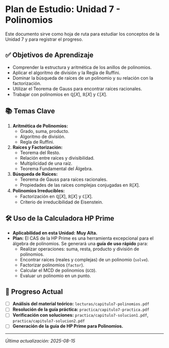 # Plan de Estudio: Unidad 7 - Polinomios

Este documento sirve como hoja de ruta para estudiar los conceptos de la Unidad 7 y para registrar el progreso.

## ✅ Objetivos de Aprendizaje

- Comprender la estructura y aritmética de los anillos de polinomios.
- Aplicar el algoritmo de división y la Regla de Ruffini.
- Dominar la búsqueda de raíces de un polinomio y su relación con la factorización.
- Utilizar el Teorema de Gauss para encontrar raíces racionales.
- Trabajar con polinomios en $\mathbb{Q}[X]$, $\mathbb{R}[X]$ y $\mathbb{C}[X]$.

## 📚 Temas Clave

1.  **Aritmética de Polinomios:**
    -   Grado, suma, producto.
    -   Algoritmo de división.
    -   Regla de Ruffini.
2.  **Raíces y Factorización:**
    -   Teorema del Resto.
    -   Relación entre raíces y divisibilidad.
    -   Multiplicidad de una raíz.
    -   Teorema Fundamental del Álgebra.
3.  **Búsqueda de Raíces:**
    -   Teorema de Gauss para raíces racionales.
    -   Propiedades de las raíces complejas conjugadas en $\mathbb{R}[X]$.
4.  **Polinomios Irreducibles:**
    -   Factorización en $\mathbb{Q}[X]$, $\mathbb{R}[X]$ y $\mathbb{C}[X]$.
    -   Criterio de irreducibilidad de Eisenstein.

## 🛠️ Uso de la Calculadora HP Prime

-   **Aplicabilidad en esta Unidad:** **Muy Alta.**
-   **Plan:** El CAS de la HP Prime es una herramienta excepcional para el álgebra de polinomios. Se generará una **guía de uso rápido** para:
    -   Realizar operaciones: suma, resta, producto y división de polinomios.
    -   Encontrar raíces (reales y complejas) de un polinomio (`solve`).
    -   Factorizar polinomios (`factor`).
    -   Calcular el MCD de polinomios (`GCD`).
    -   Evaluar un polinomio en un punto.

## 📝 Progreso Actual

-   [ ] **Análisis del material teórico:** `lecturas/capitulo7-polinomios.pdf`
-   [ ] **Resolución de la guía práctica:** `practica/capitulo7-practica.pdf`
-   [ ] **Verificación con soluciones:** `practica/capitulo7-solucion1.pdf`, `practica/capitulo7-solucion2.pdf`
-   [ ] **Generación de la guía de HP Prime para Polinomios.**

---
*Última actualización: 2025-08-15*
